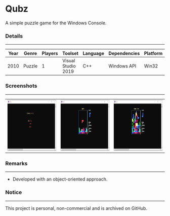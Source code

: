 # Qubz

A simple puzzle game for the Windows Console.

###  Details
---

| Year | Genre         | Players | Toolset             | Language    | Dependencies       | Platform |
| ---- | --------------| ------- | ------------------- | ----------- | ------------------ | -------- |
| 2010 | Puzzle        | 1       | Visual Studio 2019  | C++         | Windows API        | Win32    |


###  Screenshots
---

|  |  |  |
| --- | --- | --- |
| <img src="https://github.com/rbento/cpp-console-qubz/blob/main/Screenshots/qubz-01.png" width="252" height="160" alt="Gameplay 01" /> | <img src="https://github.com/rbento/cpp-console-qubz/blob/main/Screenshots/qubz-02.png" width="252" height="160" alt="Gameplay 02" /> | <img src="https://github.com/rbento/cpp-console-qubz/blob/main/Screenshots/qubz-03.png" width="252" height="160" alt="Gameplay 03" /> |

###  Remarks
---

- Developed with an object-oriented approach.

###  Notice
---

This project is personal, non-commercial and is archived on GitHub.
